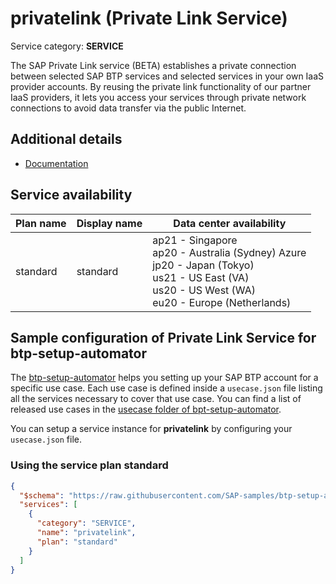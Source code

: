 # **privatelink** (Private Link Service)

Service category: **SERVICE**

The SAP Private Link service (BETA) establishes a private connection between selected SAP BTP services and selected services in your own IaaS provider accounts. By reusing the private link functionality of our partner IaaS providers, it lets you access your services through private network connections to avoid data transfer via the public Internet.

## Additional details

- [Documentation](https://help.sap.com/viewer/product/PRIVATE_LINK/CLOUD/en-US)

## Service availability

| Plan name | Display name | Data center availability  |
|------|----------------|---------------------------|
|  standard  |  standard  | ap21 - Singapore<br> ap20 - Australia (Sydney) Azure<br> jp20 - Japan (Tokyo)<br> us21 - US East (VA)<br> us20 - US West (WA)<br> eu20 - Europe (Netherlands)  |

## Sample configuration of **Private Link Service** for btp-setup-automator

The [btp-setup-automator](https://github.com/SAP-samples/btp-setup-automator) helps you setting up your SAP BTP account for a specific use case. Each use case is defined inside a `usecase.json` file listing all the services necessary to cover that use case. You can find a list of released use cases in the [usecase folder of bpt-setup-automator](https://github.com/SAP-samples/btp-setup-automator/tree/main/usecases).

You can setup a service instance for **privatelink** by configuring your `usecase.json` file.

### Using the service plan **standard**

```json
{
  "$schema": "https://raw.githubusercontent.com/SAP-samples/btp-setup-automator/main/libs/btpsa-usecase.json",
  "services": [
    {
      "category": "SERVICE",
      "name": "privatelink",
      "plan": "standard"
    }
  ]
}
```
